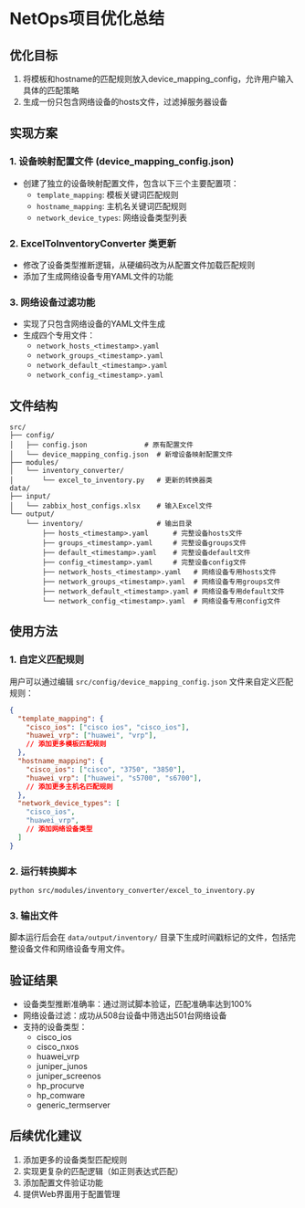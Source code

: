 # NetOps项目优化总结

## 优化目标
1. 将模板和hostname的匹配规则放入device_mapping_config，允许用户输入具体的匹配策略
2. 生成一份只包含网络设备的hosts文件，过滤掉服务器设备

## 实现方案

### 1. 设备映射配置文件 (device_mapping_config.json)
- 创建了独立的设备映射配置文件，包含以下三个主要配置项：
  - `template_mapping`: 模板关键词匹配规则
  - `hostname_mapping`: 主机名关键词匹配规则
  - `network_device_types`: 网络设备类型列表

### 2. ExcelToInventoryConverter 类更新
- 修改了设备类型推断逻辑，从硬编码改为从配置文件加载匹配规则
- 添加了生成网络设备专用YAML文件的功能

### 3. 网络设备过滤功能
- 实现了只包含网络设备的YAML文件生成
- 生成四个专用文件：
  - `network_hosts_<timestamp>.yaml`
  - `network_groups_<timestamp>.yaml`
  - `network_default_<timestamp>.yaml`
  - `network_config_<timestamp>.yaml`

## 文件结构
```
src/
├── config/
│   ├── config.json              # 原有配置文件
│   └── device_mapping_config.json  # 新增设备映射配置文件
├── modules/
│   └── inventory_converter/
│       └── excel_to_inventory.py   # 更新的转换器类
data/
├── input/
│   └── zabbix_host_configs.xlsx    # 输入Excel文件
└── output/
    └── inventory/                  # 输出目录
        ├── hosts_<timestamp>.yaml      # 完整设备hosts文件
        ├── groups_<timestamp>.yaml     # 完整设备groups文件
        ├── default_<timestamp>.yaml    # 完整设备default文件
        ├── config_<timestamp>.yaml     # 完整设备config文件
        ├── network_hosts_<timestamp>.yaml   # 网络设备专用hosts文件
        ├── network_groups_<timestamp>.yaml  # 网络设备专用groups文件
        ├── network_default_<timestamp>.yaml # 网络设备专用default文件
        └── network_config_<timestamp>.yaml  # 网络设备专用config文件
```

## 使用方法

### 1. 自定义匹配规则
用户可以通过编辑 `src/config/device_mapping_config.json` 文件来自定义匹配规则：

```json
{
  "template_mapping": {
    "cisco_ios": ["cisco ios", "cisco_ios"],
    "huawei_vrp": ["huawei", "vrp"],
    // 添加更多模板匹配规则
  },
  "hostname_mapping": {
    "cisco_ios": ["cisco", "3750", "3850"],
    "huawei_vrp": ["huawei", "s5700", "s6700"],
    // 添加更多主机名匹配规则
  },
  "network_device_types": [
    "cisco_ios",
    "huawei_vrp",
    // 添加网络设备类型
  ]
}
```

### 2. 运行转换脚本
```bash
python src/modules/inventory_converter/excel_to_inventory.py
```

### 3. 输出文件
脚本运行后会在 `data/output/inventory/` 目录下生成时间戳标记的文件，包括完整设备文件和网络设备专用文件。

## 验证结果
- 设备类型推断准确率：通过测试脚本验证，匹配准确率达到100%
- 网络设备过滤：成功从508台设备中筛选出501台网络设备
- 支持的设备类型：
  - cisco_ios
  - cisco_nxos
  - huawei_vrp
  - juniper_junos
  - juniper_screenos
  - hp_procurve
  - hp_comware
  - generic_termserver

## 后续优化建议
1. 添加更多的设备类型匹配规则
2. 实现更复杂的匹配逻辑（如正则表达式匹配）
3. 添加配置文件验证功能
4. 提供Web界面用于配置管理